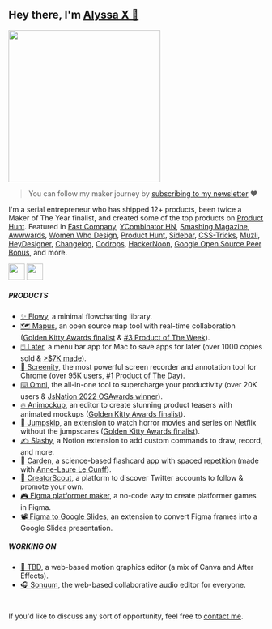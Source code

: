 ## Hey there, I'm [Alyssa X 👋](https://twitter.com/alyssaxuu)

<img src="https://user-images.githubusercontent.com/7581348/177038557-8f9471ee-b17c-48be-b1c9-7a4ca0bd4858.gif" height="300px">

> You can follow my maker journey by [subscribing to my newsletter](https://newsletter.alyssax.com) :heart:

I'm a serial entrepreneur who has shipped 12+ products, been twice a Maker of The Year finalist, and created some of the top products on [Product Hunt](https://www.producthunt.com/@alyssaxuu). Featured in [Fast Company](https://www.fastcompany.com/90716825/chrome-firefox-extension-more-keyboard-shortcuts?partner=rss&utm_source=twitter.com&utm_medium=social&utm_campaign=rss+fastcompany&utm_content=rss), [YCombinator HN](https://news.ycombinator.com/item?id=25150804), [Smashing Magazine](https://www.smashingmagazine.com/the-smashing-newsletter/smashing-newsletter-issue-244/), [Awwwards](https://www.awwwards.com/sites/sonuum), [Women Who Design](https://womenwho.design/), [Product Hunt](https://www.producthunt.com/@alyssaxuu), [Sidebar](https://sidebar.io/), [CSS-Tricks](https://css-tricks.com/), [Muzli](https://muz.li/), [HeyDesigner](https://heydesigner.com/), [Changelog](https://changelog.com/person/alyssaxuu), [Codrops](https://tympanus.net/codrops/collective/collective-569/), [HackerNoon](https://hackernoon.com/), [Google Open Source Peer Bonus](https://opensource.googleblog.com/2022/03/Announcing-First-Group-of-Google-Open-Source-Peer-Bonus-Winners-in-2022.html#:~:text=Wednesday%2C%20March%2030%2C%202022&text=We%20are%20honored%20to%20present,loved%20initiative%20within%20open%20source.), and more.

<a href="htps://twitter.com/alyssaxuu" target="_blank" styles="display:inline-block"><img src="https://user-images.githubusercontent.com/7581348/177039217-cc5570da-49ca-4752-9200-c7e29eaa6544.png" height="32px"></a>
<a href="htps://github.com/sponsors/alyssaxuu" target="_blank" styles="display:inline-block;margin-left:20px;left:20px;"><img src="https://user-images.githubusercontent.com/7581348/177039317-d5a9c14c-eda1-405a-b46d-29bc7e57b554.png" height="32px"></a>

##### PRODUCTS

- [✨ Flowy](https://github.com/alyssaxuu/flowy), a minimal flowcharting library.
- [🗺️ Mapus](https://www.producthunt.com/products/mapus#mapus), an open source map tool with real-time collaboration ([Golden Kitty Awards finalist](https://www.producthunt.com/golden-kitty-awards-2021) & [#3 Product of The Week](https://www.producthunt.com/products/mapus#mapus)).
- [🖱️ Later](https://getlater.app), a menu bar app for Mac to save apps for later (over 1000 copies sold & [>$7K made](https://medium.com/women-make/how-i-built-a-macos-app-and-made-5000-in-a-week-de25c7be0458)).
- [🎥 Screenity](https://github.com/alyssaxuu/screenity), the most powerful screen recorder and annotation tool for Chrome (over 95K users, [#1 Product of The Day](https://www.producthunt.com/products/screenity#screenity)).
- [⌨️ Omni](https://www.producthunt.com/products/omni-4#omni-3), the all-in-one tool to supercharge your productivity (over 20K users & [JsNation 2022 OSAwards winner](https://twitter.com/thejsnation/status/1538978385426276354)).
- [🔥 Animockup](https://www.producthunt.com/products/animockup-2-0#animockup-2-0), an editor to create stunning product teasers with animated mockups ([Golden Kitty Awards finalist](https://www.producthunt.com/golden-kitty-awards-2021)).
- [👻 Jumpskip](https://www.producthunt.com/products/jumpskip-for-netflix#jumpskip-for-netflix), an extension to watch horror movies and series on Netflix without the jumpscares ([Golden Kitty Awards finalist](https://www.producthunt.com/golden-kitty-awards-2021)).
- [✍️ Slashy](https://slashy.app), a Notion extension to add custom commands to draw, record, and more.
- [🌱 Carden](https://getcarden.com), a science-based flashcard app with spaced repetition (made with [Anne-Laure Le Cunff](https://twitter.com/anthilemoon)).
- [🚀 CreatorScout](https://www.producthunt.com/products/creatorscout#creatorscout), a platform to discover Twitter accounts to follow & promote your own.
- [🎮 Figma platformer maker](https://github.com/alyssaxuu/figma-platformer-engine), a no-code way to create platformer games in Figma.
- [📽️ Figma to Google Slides](https://github.com/alyssaxuu/figma-to-google-slides), an extension to convert Figma frames into a Google Slides presentation.

##### WORKING ON
- [🤫 TBD](https://ckarchive.com/b/k0umh6hddmn6r), a web-based motion graphics editor (a mix of Canva and After Effects).
- [🎧 Sonuum](https://sonuum.com), the web-based collaborative audio editor for everyone.

#
If you'd like to discuss any sort of opportunity, feel free to [contact me](mailto:hi@alyssax.com).
